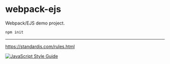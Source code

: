# webpack-ejs
Webpack/EJS demo project.



```bash
npm init
```

---
https://standardjs.com/rules.html

[![JavaScript Style Guide](https://cdn.rawgit.com/standard/standard/master/badge.svg)](https://github.com/standard/standard)
